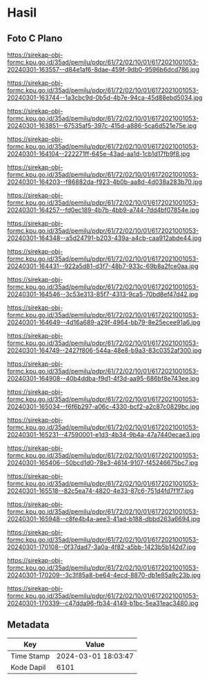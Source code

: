# Hasil

## Foto C Plano

https://sirekap-obj-formc.kpu.go.id/35ad/pemilu/pdpr/61/72/02/10/01/6172021001053-20240301-163557--d84e1af6-8dae-459f-9db0-9596b6dcd786.jpg

https://sirekap-obj-formc.kpu.go.id/35ad/pemilu/pdpr/61/72/02/10/01/6172021001053-20240301-163744--1a3cbc9d-0b5d-4b7e-94ca-45d88ebd5034.jpg

https://sirekap-obj-formc.kpu.go.id/35ad/pemilu/pdpr/61/72/02/10/01/6172021001053-20240301-163851--67535af5-397c-415d-a886-5ca6d521e75e.jpg

https://sirekap-obj-formc.kpu.go.id/35ad/pemilu/pdpr/61/72/02/10/01/6172021001053-20240301-164104--222271ff-645e-43ad-aa1d-1cb1d17fb9f8.jpg

https://sirekap-obj-formc.kpu.go.id/35ad/pemilu/pdpr/61/72/02/10/01/6172021001053-20240301-164203--f86882da-f923-4b0b-aa8d-4d038a283b70.jpg

https://sirekap-obj-formc.kpu.go.id/35ad/pemilu/pdpr/61/72/02/10/01/6172021001053-20240301-164257--fd0ec189-4b7b-4bb9-a744-7dd4bf07854e.jpg

https://sirekap-obj-formc.kpu.go.id/35ad/pemilu/pdpr/61/72/02/10/01/6172021001053-20240301-164348--a5d24791-b203-439a-a4cb-caa912abde44.jpg

https://sirekap-obj-formc.kpu.go.id/35ad/pemilu/pdpr/61/72/02/10/01/6172021001053-20240301-164431--922a5d81-d3f7-48b7-933c-69b8a2fce0aa.jpg

https://sirekap-obj-formc.kpu.go.id/35ad/pemilu/pdpr/61/72/02/10/01/6172021001053-20240301-164546--3c53e313-85f7-4313-9ca5-70bd8ef47d42.jpg

https://sirekap-obj-formc.kpu.go.id/35ad/pemilu/pdpr/61/72/02/10/01/6172021001053-20240301-164649--4d16a689-a29f-4964-bb79-8e25ecee91a6.jpg

https://sirekap-obj-formc.kpu.go.id/35ad/pemilu/pdpr/61/72/02/10/01/6172021001053-20240301-164749--2427f806-544a-48e8-b9a3-83c0352af300.jpg

https://sirekap-obj-formc.kpu.go.id/35ad/pemilu/pdpr/61/72/02/10/01/6172021001053-20240301-164908--40b4ddba-f9d1-4f3d-aa95-686bf8e743ee.jpg

https://sirekap-obj-formc.kpu.go.id/35ad/pemilu/pdpr/61/72/02/10/01/6172021001053-20240301-165034--f6f6b297-a06c-4330-bcf2-a2c87c0829bc.jpg

https://sirekap-obj-formc.kpu.go.id/35ad/pemilu/pdpr/61/72/02/10/01/6172021001053-20240301-165231--47590001-e1d3-4b34-9b4a-47a7440ecae3.jpg

https://sirekap-obj-formc.kpu.go.id/35ad/pemilu/pdpr/61/72/02/10/01/6172021001053-20240301-165406--50bcd1d0-78e3-4614-9107-f45246675bc7.jpg

https://sirekap-obj-formc.kpu.go.id/35ad/pemilu/pdpr/61/72/02/10/01/6172021001053-20240301-165518--82c5ea74-4820-4e33-87c6-751d4fd7f1f7.jpg

https://sirekap-obj-formc.kpu.go.id/35ad/pemilu/pdpr/61/72/02/10/01/6172021001053-20240301-165948--c8fe4b4a-aee3-41ad-b188-dbbd263a6694.jpg

https://sirekap-obj-formc.kpu.go.id/35ad/pemilu/pdpr/61/72/02/10/01/6172021001053-20240301-170108--0f37dad7-3a0a-4f82-a5bb-1423b5b142d7.jpg

https://sirekap-obj-formc.kpu.go.id/35ad/pemilu/pdpr/61/72/02/10/01/6172021001053-20240301-170209--3c3f85a8-be64-4ecd-8870-db1e85a9c23b.jpg

https://sirekap-obj-formc.kpu.go.id/35ad/pemilu/pdpr/61/72/02/10/01/6172021001053-20240301-170339--c47dda96-fb34-4149-b1bc-5ea31eac3480.jpg


## Metadata

| Key        | Value               |
| ---------- | ------------------- |
| Time Stamp | 2024-03-01 18:03:47 |
| Kode Dapil | 6101                |



